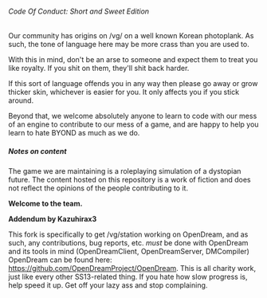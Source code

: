 ###### Code Of Conduct: Short and Sweet Edition

Our community has origins on /vg/ on a well known Korean photoplank. As such, the tone of language here may be more crass than you are used to.

With this in mind, don't be an arse to someone and expect them to treat you like royalty. If you shit on them, they'll shit back harder.

If this sort of language offends you in any way then please go away or grow thicker skin, whichever is easier for you. It only affects you if you stick around.

Beyond that, we welcome absolutely anyone to learn to code with our mess of an engine to contribute to our mess of a game, and are happy to help you learn to hate BYOND as much as we do.

##### Notes on content

The game we are maintaining is a roleplaying simulation of a dystopian future. The content hosted on this repository is a work of fiction and does not reflect the opinions of the people contributing to it.

**Welcome to the team.**

**Addendum by Kazuhirax3**

This fork is specifically to get /vg/station working on OpenDream, and as such, any contributions, bug reports, etc. *must* be done with OpenDream and its tools in mind (OpenDreamClient, OpenDreamServer, DMCompiler) OpenDream can be found here: https://github.com/OpenDreamProject/OpenDream.
This is all charity work, just like every other SS13-related thing. If you hate how slow progress is, help speed it up. Get off your lazy ass and stop complaining.
